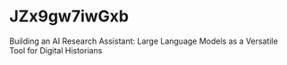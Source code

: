 # JZx9gw7iwGxb
Building an AI Research Assistant: Large Language Models as a Versatile Tool for Digital Historians
